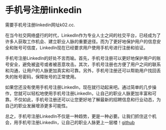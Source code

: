 # 手机号注册linkedin

需要手机号注册linkedin网址k02.cc.

在当今社交网络盛行的时代，LinkedIn作为专业人士之间的社交平台，已经成为了许多人获取工作机会、建立职业人脉的重要途径。而为了更好地保护用户的信息安全和账号可信度，LinkedIn现在已经要求用户使用手机号进行注册和验证。

手机号注册LinkedIn的好处不言而喻。首先，手机号注册可以更好地保护用户的账号安全，避免被盗号或者被恶意攻击。其次，手机号注册也方便了用户之间的联系和沟通，让用户的人脉更加真实和可靠。另外，手机号注册还可以帮助用户找回丢失的账号密码，保障账号的正常使用。

如果您还没有使用手机号注册LinkedIn，现在就行动起来吧。通过简单的几步操作，您就可以轻松地使用手机号注册LinkedIn，让自己的职业人脉更加丰富和可靠。不仅如此，手机号注册还可以让您更好地了解最新的招聘信息和行业动态，为自己的职业发展增添更多可能性。

总之，手机号注册LinkedIn不仅是一种趋势，更是一种必要。让我们抓住这个机会，用手机号注册LinkedIn，让自己的职业人脉更上一层楼！[github](https://github.com)
